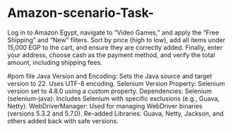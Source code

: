 # Amazon-scenario-Task-
Log in to Amazon Egypt, navigate to “Video Games,” and apply the “Free Shipping” and “New” filters. Sort by price (high to low), add all items under 15,000 EGP to the cart, and ensure they are correctly added. Finally, enter your address, choose cash as the payment method, and verify the total amount, including shipping fees.

#pom file 
Java Version and Encoding:
    Sets the Java source and target version to 22.
    Uses UTF-8 encoding.
Selenium Version Property:
    Selenium version set to 4.8.0 using a custom property.
Dependencies:
    Selenium (selenium-java): Includes Selenium with specific exclusions (e.g., Guava, Netty).
    WebDriverManager: Used for managing WebDriver binaries (versions 5.3.2 and 5.7.0).
    Re-added Libraries: Guava, Netty, Jackson, and others added back with safe versions.
    

